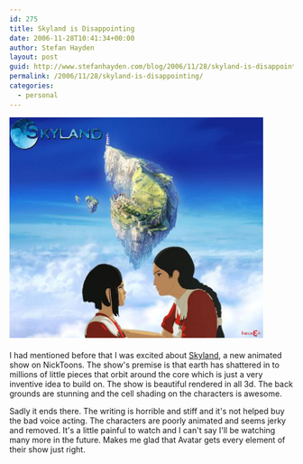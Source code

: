 ```yaml
---
id: 275
title: Skyland is Disappointing
date: 2006-11-28T10:41:34+00:00
author: Stefan Hayden
layout: post
guid: http://www.stefanhayden.com/blog/2006/11/28/skyland-is-disappointing/
permalink: /2006/11/28/skyland-is-disappointing/
categories:
  - personal
---
```

<p><img src="/wp-content/skyland.jpg" style="margin:0px auto 5px auto;" width="450px"></p>
<p>I had mentioned before that I was excited about <a href="http://en.wikipedia.org/wiki/Skyland">Skyland</a>, a new animated show on NickToons. The show's premise is that earth has shattered in to millions of little pieces that orbit around the core which is just a very inventive idea to build on. The show is beautiful rendered in all 3d. The back grounds are stunning and the cell shading on the characters is awesome.</p>
<p>Sadly it ends there. The writing is horrible and stiff and it's not helped buy the bad voice acting. The characters are poorly animated and seems jerky and removed. It's a little painful to watch and I can't say I'll be watching many more in the future. Makes me glad that Avatar gets every element of their show just right.
</p>
